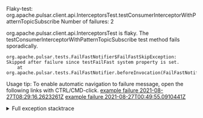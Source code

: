         
Flaky-test: org.apache.pulsar.client.api.InterceptorsTest.testConsumerInterceptorWithPatternTopicSubscribe
Number of failures: 2

org.apache.pulsar.client.api.InterceptorsTest is flaky. The testConsumerInterceptorWithPatternTopicSubscribe test method fails sporadically.

```
org.apache.pulsar.tests.FailFastNotifier$FailFastSkipException: Skipped after failure since testFailFast system property is set.
	at org.apache.pulsar.tests.FailFastNotifier.beforeInvocation(FailFastNotifier.java:88)

```

Usage tip: To enable automatic navigation to failure message, open the following links with CTRL/CMD-click.
[example failure 2021-08-27T08:29:16.2623261Z](https://github.com/apache/pulsar/runs/3441181143?check_suite_focus=true#step:9:1200)
[example failure 2021-08-27T00:49:55.0910441Z](https://github.com/apache/pulsar/runs/3438608157?check_suite_focus=true#step:9:1196)


<details>
<summary>Full exception stacktrace</summary>
<code><pre>
org.apache.pulsar.tests.FailFastNotifier$FailFastSkipException: Skipped after failure since testFailFast system property is set.
	at org.apache.pulsar.tests.FailFastNotifier.beforeInvocation(FailFastNotifier.java:88)

</pre></code>
</details>

